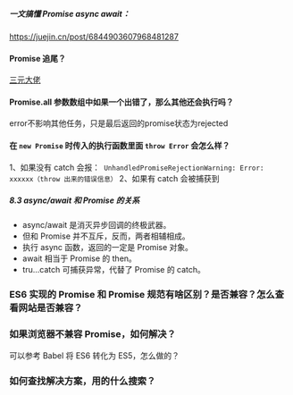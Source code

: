 ##### 一文搞懂 Promise async await：

https://juejin.cn/post/6844903607968481287

#### Promise 追尾？
[三元大佬](https://juejin.cn/post/6844904004007247880#heading-36)

#### Promise.all 参数数组中如果一个出错了，那么其他还会执行吗？
error不影响其他任务，只是最后返回的promise状态为rejected

#### 在 `new Promise` 时传入的执行函数里面 `throw Error` 会怎么样？
1、如果没有 catch 会报：` UnhandledPromiseRejectionWarning: Error: xxxxxx（throw 出来的错误信息）`
2、如果有 catch 会被捕获到

##### 8.3 async/await 和 Promise 的关系

- async/await 是消灭异步回调的终极武器。
- 但和 Promise 并不互斥，反而，两者相辅相成。
- 执行 async 函数，返回的一定是 Promise 对象。
- await 相当于 Promise 的 then。
- tru...catch 可捕获异常，代替了 Promise 的 catch。


### ES6 实现的 Promise 和 Promise 规范有啥区别？是否兼容？怎么查看网站是否兼容？


### 如果浏览器不兼容 Promise，如何解决？
可以参考 Babel 将 ES6 转化为 ES5，怎么做的？

### 如何查找解决方案，用的什么搜索？